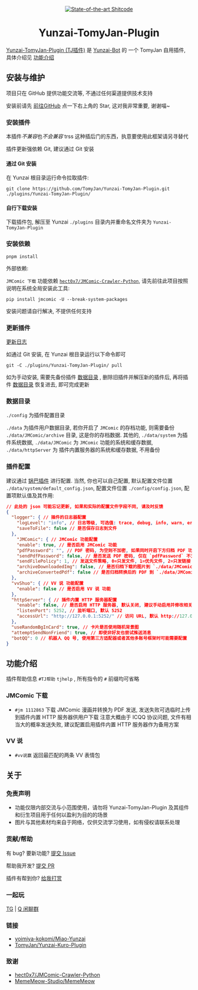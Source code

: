 <div align=center>

[![State-of-the-art Shitcode](https://img.shields.io/static/v1?label=State-of-the-art&message=Shitcode&color=7B5804)](https://github.com/TomyJan/Yunzai-TomyJan-Plugin)

# Yunzai-TomyJan-Plugin

</div>

[Yunzai-TomyJan-Plugin (TJ插件)](https://github.com/TomyJan/Yunzai-TomyJan-Plugin) 是 [Yunzai-Bot](https://github.com/yoimiya-kokomi/Miao-Yunzai) 的 一个 TomyJan 自用插件, 具体介绍见 [功能介绍](#功能介绍)

## 安装与维护

项目只在 GitHub 提供功能交流等, 不通过任何渠道提供技术支持

安装前请先 [前往GitHub](https://github.com/TomyJan/Yunzai-TomyJan-Plugin/) 点一下右上角的 Star, 这对我非常重要, 谢谢喵~

### 安装插件

本插件*不兼容*也*不会兼容* trss 这种插后门的东西，执意要使用此框架请另寻替代

插件更新强依赖 Git, 建议通过 Git 安装

#### 通过 Git 安装

在 Yunzai 根目录运行命令拉取插件:
```shell
git clone https://github.com/TomyJan/Yunzai-TomyJan-Plugin.git ./plugins/Yunzai-TomyJan-Plugin/
```

#### 自行下载安装

下载插件包, 解压至 Yunzai `./plugins` 目录内并重命名文件夹为 `Yunzai-TomyJan-Plugin`

### 安装依赖

```shell
pnpm install
```

外部依赖:

`JMComic 下载` 功能依赖 [`hect0x7/JMComic-Crawler-Python`](https://github.com/hect0x7/JMComic-Crawler-Python), 请先前往此项目按照说明在系统全局安装此工具:

```shell
pip install jmcomic -U --break-system-packages
```

安装问题请自行解决, 不提供任何支持

### 更新插件

[更新日志](/CHANGELOG.md)

如通过 Git 安装, 在 Yunzai 根目录运行以下命令即可

```shell
git -C ./plugins/Yunzai-TomyJan-Plugin/ pull
```

如为手动安装, 需要先备份插件 [数据目录](#数据目录) , 删除旧插件并解压新的插件后, 再将插件 [数据目录](#数据目录) 恢复进去, 即可完成更新

### 数据目录

`./config` 为插件配置目录

`./data` 为插件用户数据目录, 若你开启了 `JMComic` 的存档功能, 则需要备份 `./data/JMComic/archive` 目录, 这是你的存档数据.
其他的, `./data/system` 为插件系统数据, `./data/JMComic` 为 `JMComic` 功能的系统和缓存数据, `./data/httpServer` 为 插件内置服务器的系统和缓存数据, 不用备份

### 插件配置

建议通过 [锅巴插件](https://gitee.com/guoba-yunzai/guoba-plugin) 进行配置. 当然, 你也可以自己配置, 默认配置文件位置 `./data/system/default_config.json`, 配置文件位置 `./config/config.json`, 配置项默认值及其作用:

```json
// 此处的 json 可能忘记更新, 如果和实际的配置文件字段不同, 请及时反馈
{
  "logger": { // 插件的日志器配置
    "logLevel": "info", // 日志等级, 可选值: trace, debug, info, warn, error, fatal
    "saveToFile": false // 是否保存日志到文件
  },
    "JMComic": { // JMComic 功能配置
    "enable": true, // 是否启用 JMComic 功能
    "pdfPassword": "", // PDF 密码, 为空则不加密, 如果同时开启下方归档 PDF 功能, 请请确保设置的密码没有不可用于文件名的字符
    "sendPdfPassword": false, // 是否发送 PDF 密码, 仅在 `pdfPassword` 不为空时生效
    "sendFilePolicy": 1, // 发送文件策略, 0=只发文件, 1=优先文件, 2=只发链接
    "archiveDownloadedImg": false, // 是否归档下载的图片到 `./data/JMComic/archive/download/`, 若开启, 归档将同时将用作下载加速
    "archiveConvertedPdf": false // 是否归档转换后的 PDF 到 `./data/JMComic/archive/convert/`, 若为加密 PDF 则文件名会加上密码, 请确保设置的密码没有不可用于文件名的字符
  },
  "vvShuo": { // VV 说 功能配置
    "enable": false // 是否启用 VV 说 功能
  },
  "httpServer": { // 插件内置 HTTP 服务器配置
    "enable": false, // 是否启用 HTTP 服务器, 默认关闭, 建议手动启用并修改相关配置
    "listenPort": 5252, // 监听端口, 默认 5252
    "accessUrl": "http://127.0.0.1:5252/" // 访问 URL, 默认 http://127.0.0.1:5252/
  },
  "useRandomBgInCard": true, // 卡片是否使用随机背景图
  "attemptSendNonFriend": true, // 即使非好友也尝试推送消息
  "botQQ": 0 // 机器人 QQ 号, 使用第三方适配器或者其他多账号框架时可能需要配置
}
```

## 功能介绍

插件帮助信息 `#TJ帮助` `tjhelp` , 所有指令的 `#` 前缀均可省略

### JMComic 下载

- `#jm 1112863` 下载 JMComic 漫画并转换为 PDF 发送, 发送失败可选临时上传到插件内置 HTTP 服务器供用户下载
  注意大概由于 ICQQ 协议问题, 文件有相当大的概率发送失败, 建议配置启用插件内置 HTTP 服务器作为备用方案

### VV 说

- `#vv说赢` 返回最匹配的两条 VV 表情包

## 关于

### 免责声明

- 功能仅限内部交流与小范围使用，请勿将 Yunzai-TomyJan-Plugin 及其组件和衍生项目用于任何以盈利为目的的场景
- 图片与其他素材均来自于网络，仅供交流学习使用，如有侵权请联系处理

### 贡献/帮助

有 bug? 要新功能? [提交 Issue](https://github.com/TomyJan/Yunzai-TomyJan-Plugin/issues/new/choose)

帮助我开发? [提交 PR](https://github.com/TomyJan/Yunzai-TomyJan-Plugin/compare)

插件有帮到你? [给我打赏](https://donate.tomys.top)

### 一起玩

[TG](https://t.me/TomyJan) | [Q 闲聊群](https://qun.tomys.top)

### 链接

- [yoimiya-kokomi/Miao-Yunzai](https://github.com/yoimiya-kokomi/Miao-Yunzai)
- [TomyJan/Yunzai-Kuro-Plugin](https://github.com/TomyJan/Yunzai-Kuro-Plugin)

### 致谢

- [hect0x7/JMComic-Crawler-Python](https://github.com/hect0x7/JMComic-Crawler-Python)
- [MemeMeow-Studio/MemeMeow](https://github.com/MemeMeow-Studio/MemeMeow)
